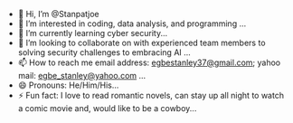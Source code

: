 - 👋 Hi, I’m @Stanpatjoe
- 👀 I’m interested in coding, data analysis, and programming ...
- 🌱 I’m currently learning cyber security...
- 💞️ I’m looking to collaborate on with experienced team members to solving security challenges to embracing AI ...
- 📫 How to reach me email address: egbestanley37@gmail.com; yahoo mail: egbe_stanley@yahoo.com ...
- 😄 Pronouns: He/Him/His...
- ⚡ Fun fact: I love to read romantic novels, can stay up all night to watch a comic movie and, would like to be a cowboy...

<!---
Stanpatjoe/Stanpatjoe is a ✨ special ✨ repository because its `README.md` (this file) appears on your GitHub profile.
You can click the Preview link to take a look at your changes.
--->
